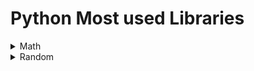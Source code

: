 # Python Most used Libraries

<details>

<summary> Math </summary>

### `math`

Used for mathematical operations.

```python
import math

math.ceil(3.2) # 4
math.floor(3.2) # 3
math.factorial(5) # 120
math.gcd(12, 8) # 4
math.log(2, 10) # 0.3010299956639812
math.log10(2) # 0.3010299956639812
math.log2(2) # 1.0
math.pow(2, 3) # 8.0
math.sqrt(4) # 2.0
```

</details>

<details>

<summary> Random </summary>

### `random`

Used for generating random numbers.

```python
import random

random.random() # 0.37444887175646646
random.randint(1, 10) # 7
random.randrange(1, 10) # 7
random.choice([1, 2, 3, 4, 5]) # 3
random.choices([1, 2, 3, 4, 5], k=2) # [2, 5]
random.sample([1, 2, 3, 4, 5], k=2) # [2, 5]
random.shuffle([1, 2, 3, 4, 5]) # [3, 2, 5, 1, 4]
```
